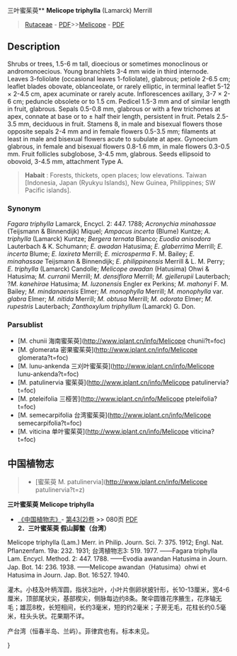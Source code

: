 三叶蜜茱萸** **Melicope triphylla** (Lamarck) Merrill

> [Rutaceae](http://www.iplant.cn/info/Rutaceae?t=foc) - [PDF](http://www.iplant.cn/foc/pdf/Rutaceae.pdf)>>[Melicope](http://www.iplant.cn/info/Melicope?t=foc) - [PDF](http://www.iplant.cn/foc/pdf/Melicope.pdf)

## Description

Shrubs or trees, 1.5-6 m tall, dioecious or sometimes monoclinous or andromonoecious. Young branchlets 3-4 mm wide in third internode. Leaves 3-foliolate (occasional leaves 1-foliolate), glabrous; petiole 2-6.5 cm; leaflet blades obovate, oblanceolate, or rarely elliptic, in terminal leaflet 5-12 × 2-4.5 cm, apex acuminate or rarely acute. Inflorescences axillary, 3-7 × 2-6 cm; peduncle obsolete or to 1.5 cm. Pedicel 1.5-3 mm and of similar length in fruit, glabrous. Sepals 0.5-0.8 mm, glabrous or with a few trichomes at apex, connate at base or to ± half their length, persistent in fruit. Petals 2.5-3.5 mm, deciduous in fruit. Stamens 8, in male and bisexual flowers those opposite sepals 2-4 mm and in female flowers 0.5-3.5 mm; filaments at least in male and bisexual flowers acute to subulate at apex. Gynoecium glabrous, in female and bisexual flowers 0.8-1.6 mm, in male flowers 0.3-0.5 mm. Fruit follicles subglobose, 3-4.5 mm, glabrous. Seeds ellipsoid to obovoid, 3-4.5 mm, attachment Type A.


> **Habait** : 
> Forests, thickets, open places; low elevations. Taiwan [Indonesia, Japan (Ryukyu Islands), New Guinea, Philippines; SW Pacific islands].

### Synonym
*Fagara triphylla* Lamarck, Encycl. 2: 447. 1788; *Acronychia minahassae* (Teijsmann & Binnendijk) Miquel; *Ampacus incerta* (Blume) Kuntze; *A. triphylla* (Lamarck) Kuntze; *Bergera ternata* Blanco; *Euodia anisodora* Lauterbach & K. Schumann; *E. awadan* Hatusima; *E. glaberrima* Merrill; *E. incerta* Blume; *E. laxireta* Merrill; *E. microsperma* F. M. Bailey; *E. minahassae* Teijsmann & Binnendijk; *E. philippinensis* Merrill & L. M. Perry; *E. triphylla* (Lamarck) Candolle; *Melicope awadan* (Hatusima) Ohwi & Hatusima; *M. curranii* Merrill; *M. densiflora* Merrill; *M. gjellerupii* Lauterbach; ?*M*. *kanehirae* Hatusima; *M. luzonensis* Engler ex Perkins; *M. mahonyi* F. M. Bailey; *M. mindanaensis* Elmer; *M. monophylla* Merrill; *M. monophylla* var. *glabra* Elmer; *M. nitida* Merrill; *M. obtusa* Merrill; *M. odorata* Elmer; *M. rupestris* Lauterbach; *Zanthoxylum triphyllum* (Lamarck) G. Don.

### Parsublist

* [M.  chunii  海南蜜茱萸](http://www.iplant.cn/info/Melicope chunii?t=foc)
* [M.  glomerata  密果蜜茱萸](http://www.iplant.cn/info/Melicope glomerata?t=foc)
* [M.  lunu-ankenda  三刈叶蜜茱萸](http://www.iplant.cn/info/Melicope lunu-ankenda?t=foc)
* [M.  patulinervia  蜜茱萸](http://www.iplant.cn/info/Melicope patulinervia?t=foc)
* [M.  pteleifolia  三桠苦](http://www.iplant.cn/info/Melicope pteleifolia?t=foc)
* [M.  semecarpifolia  台湾蜜茱萸](http://www.iplant.cn/info/Melicope semecarpifolia?t=foc)
* [M.  viticina  单叶蜜茱萸](http://www.iplant.cn/info/Melicope viticina?t=foc)

## 中国植物志

> * [蜜茱萸  M.  patulinervia](http://www.iplant.cn/info/Melicope patulinervia?t=z)


**三叶蜜茱萸 Melicope triphylla**

* [《中国植物志》](http://www.iplant.cn/frps)- [第43(2)卷](http://www.iplant.cn/frps/vol/43(2)) >> 080页 [PDF](http://www.iplant.cn/frps/pdf/43(2)/080.PDF)
**2．三叶蜜茱萸 假山脚鳖（台湾）**

Melicope triphylla (Lam.) Merr. in Philip. Journ. Sci. 7: 375. 1912; Engl. Nat. Pflanzenfam. 19a: 232. 1931; 台湾植物志3: 519. 1977. ——Fagara triphylla Lam. Encycl. Method. 2: 447. 1788. ——Evodia awandan Hatusima in Journ. Jap. Bot. 14: 236. 1938. ——Melicope awandan（Hatusima）ohwi et Hatusima in Journ. Jap. Bot. 16:527. 1940.

灌木。小枝及叶柄浑圆，指状3出叶，小叶片倒卵状披针形，长10-13厘米，宽4-6厘米，顶部尾状尖，基部楔尖，侧脉每边约8条。聚伞圆锥花序腋生，花序轴无毛；雄蕊8枚，长短相间，长约3毫米，短的约2毫米；子房无毛，花柱长约0.5毫米，柱头头状。花果期不详。

产台湾（恒春半岛、兰屿）。菲律宾也有。标本未见。

}